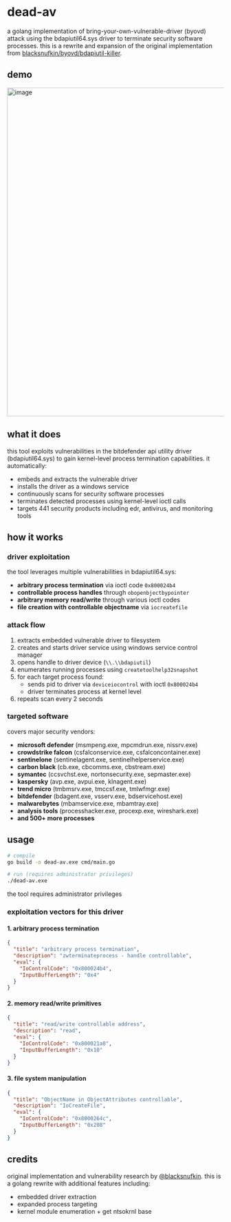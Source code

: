 # dead-av 
a golang implementation of bring-your-own-vulnerable-driver (byovd) attack using the bdapiutil64.sys driver to terminate security software processes. this is a rewrite and expansion of the original implementation from [blacksnufkin/byovd/bdapiutil-killer](https://github.com/BlackSnufkin/BYOVD/tree/main/BdApiUtil-Killer).

## demo 
<img width="579" height="763" alt="image" src="https://github.com/user-attachments/assets/87fdaf3f-5768-45b4-a316-5770621d8094" />

## what it does

this tool exploits vulnerabilities in the bitdefender api utility driver (bdapiutil64.sys) to gain kernel-level process termination capabilities. it automatically:

- embeds and extracts the vulnerable driver
- installs the driver as a windows service
- continuously scans for security software processes
- terminates detected processes using kernel-level ioctl calls
- targets 441 security products including edr, antivirus, and monitoring tools

## how it works

### driver exploitation
the tool leverages multiple vulnerabilities in bdapiutil64.sys:
- **arbitrary process termination** via ioctl code `0x800024b4`
- **controllable process handles** through `obopenbjectbypointer`
- **arbitrary memory read/write** through various ioctl codes
- **file creation with controllable objectname** via `iocreatefile`

### attack flow
1. extracts embedded vulnerable driver to filesystem
2. creates and starts driver service using windows service control manager
3. opens handle to driver device (`\\.\\bdapiutil`)
4. enumerates running processes using `createtoolhelp32snapshot`
5. for each target process found:
   - sends pid to driver via `deviceiocontrol` with ioctl `0x800024b4`
   - driver terminates process at kernel level
6. repeats scan every 2 seconds

### targeted software
covers major security vendors:
- **microsoft defender** (msmpeng.exe, mpcmdrun.exe, nissrv.exe)
- **crowdstrike falcon** (csfalconservice.exe, csfalconcontainer.exe)
- **sentinelone** (sentinelagent.exe, sentinelhelperservice.exe)
- **carbon black** (cb.exe, cbcomms.exe, cbstream.exe)
- **symantec** (ccsvchst.exe, nortonsecurity.exe, sepmaster.exe)
- **kaspersky** (avp.exe, avpui.exe, klnagent.exe)
- **trend micro** (tmbmsrv.exe, tmccsf.exe, tmlwfmgr.exe)
- **bitdefender** (bdagent.exe, vsserv.exe, bdservicehost.exe)
- **malwarebytes** (mbamservice.exe, mbamtray.exe)
- **analysis tools** (processhacker.exe, procexp.exe, wireshark.exe)
- **and 500+ more processes**

## usage

```bash
# compile
go build -o dead-av.exe cmd/main.go

# run (requires administrator privileges)
./dead-av.exe
```

the tool requires administrator privileges


### exploitation vectors for this driver

#### 1. arbitrary process termination
```json
{
  "title": "arbitrary process termination",
  "description": "zwterminateprocess - handle controllable",
  "eval": {
    "IoControlCode": "0x800024b4",
    "InputBufferLength": "0x4"
  }
}
```

#### 2. memory read/write primitives
```json
{
  "title": "read/write controllable address",
  "description": "read",
  "eval": {
    "IoControlCode": "0x800021a0",
    "InputBufferLength": "0x10"
  }
}
```

#### 3. file system manipulation
```json
{
  "title": "ObjectName in ObjectAttributes controllable",
  "description": "IoCreateFile",
  "eval": {
    "IoControlCode": "0x8000264c",
    "InputBufferLength": "0x208"
  }
}
```

## credits

original implementation and vulnerability research by [@blacksnufkin](https://github.com/BlackSnufkin/BYOVD/tree/main/BdApiUtil-Killer). this is a golang rewrite with additional features including:
- embedded driver extraction
- expanded process targeting
- kernel module enumeration + get ntsokrnl base


